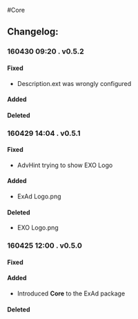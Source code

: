 #Core  
## Changelog:   

### 160430 09:20 . v0.5.2  

#### Fixed  
* Description.ext was wrongly configured 

#### Added

#### Deleted

### 160429 14:04 . v0.5.1  

#### Fixed  
* AdvHint trying to show EXO Logo  

#### Added
* ExAd Logo.png  

#### Deleted
* EXO Logo.png
 
### 160425 12:00 . v0.5.0  

#### Fixed  

#### Added  
* Introduced **Core** to the ExAd package

#### Deleted  
